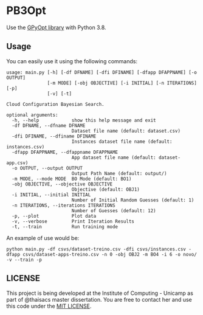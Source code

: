 # PB3Opt


Use the [GPyOpt library](https://github.com/lmcad-unicamp/GPyOpt) with Python 3.8.

## Usage

You can easily use it using the following commands:

```
usage: main.py [-h] [-df DFNAME] [-dfi DFINAME] [-dfapp DFAPPNAME] [-o OUTPUT]
               [-m MODE] [-obj OBJECTIVE] [-i INITIAL] [-n ITERATIONS] [-p]
               [-v] [-t]

Cloud Configuration Bayesian Search.

optional arguments:
  -h, --help            show this help message and exit
  -df DFNAME, --dfname DFNAME
                        Dataset file name (default: dataset.csv)
  -dfi DFINAME, --dfiname DFINAME
                        Instances dataset file name (default: instances.csv)
  -dfapp DFAPPNAME, --dfappname DFAPPNAME
                        App dataset file name (default: dataset-app.csv)
  -o OUTPUT, --output OUTPUT
                        Output Path Name (default: output/)
  -m MODE, --mode MODE  BO Mode (default: BO1)
  -obj OBJECTIVE, --objective OBJECTIVE
                        Objective (default: OBJ1)
  -i INITIAL, --initial INITIAL
                        Number of Initial Random Guesses (default: 1)
  -n ITERATIONS, --iterations ITERATIONS
                        Number of Guesses (default: 12)
  -p, --plot            Plot data
  -v, --verbose         Print Iteration Results
  -t, --train           Run training mode
```

An example of use would be:

```
python main.py -df csvs/dataset-treino.csv -dfi csvs/instances.csv -dfapp csvs/dataset-apps-treino.csv -n 0 -obj OBJ2 -m BO4 -i 6 -o novo/ -v --train -p
```

## LICENSE

This project is being developed at the Institute of Computing - Unicamp as part of @thaisacs master dissertation.
You are free to contact her and use this code under the [MIT LICENSE](https://choosealicense.com/licenses/mit/).
